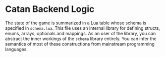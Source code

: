# Catan Backend Logic

The state of the game is summarized in a Lua table whose schema is specified in `schema.lua`.
This file uses an internal library for defining structs, enums, arrays, optionals and mappings.
As an user of the library, you can abstract the inner workings of the `schema` library entirely.
You can infer the semantics of most of these constructions from mainstream programming languages.
